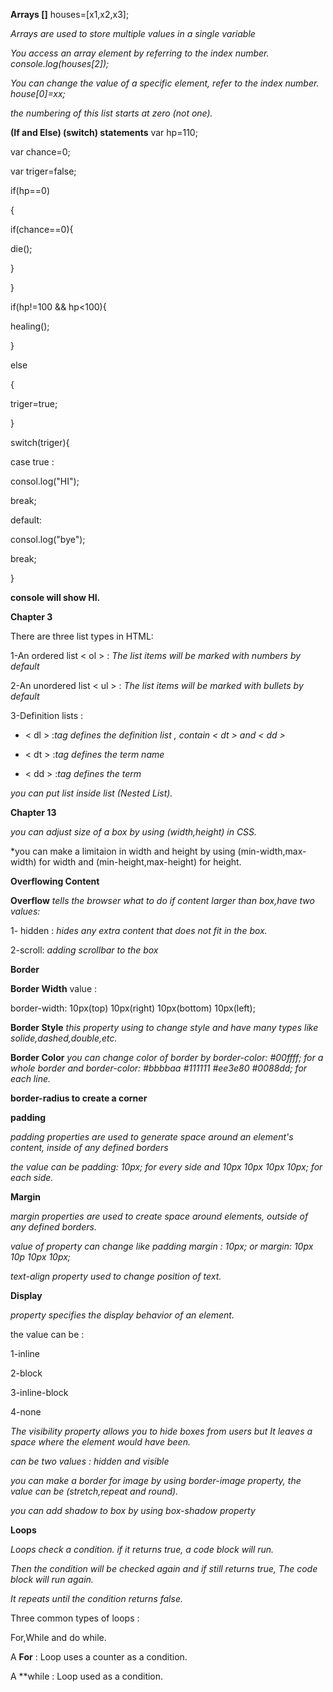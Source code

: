 
**Arrays []**
houses=[x1,x2,x3];

*Arrays are used to store multiple values in a single variable*

*You access an array element by referring to the index number. console.log(houses[2]);*

*You can change the value of a specific element, refer to the index number. house[0]=xx;*

*the numbering of this list starts at zero (not one).*

**(If and Else) (switch) statements**
var hp=110;

var chance=0;

var triger=false;

if(hp==0)

{

if(chance==0){

die();

}

}

if(hp!=100 && hp<100){

healing();

}

else

{

triger=true;

}

switch(triger){

case true :

consol.log("HI");

break;

default:

consol.log("bye");

break;

}



**console will show HI.**

**Chapter 3**

There are three list types in HTML:

1-An ordered list < ol > : *The list items will be marked with numbers by default* 

2-An unordered list < ul > : *The list items will be marked with bullets by default*

3-Definition lists :

- < dl > :*tag defines the definition list , contain < dt > and < dd >*

- < dt > :*tag defines the term name*

- < dd > :*tag defines the term*

*you can put list inside list (Nested List).*



**Chapter 13**

*you can adjust size of a box by using (width,height) in CSS.*

*you can make a limitaion in width and height by using (min-width,max-width) for width and (min-height,max-height) for height.

**Overflowing Content**


**Overflow** *tells the browser what to do if content larger than box,have two values:*

1- hidden : *hides any extra content that does not fit in the box.*

2-scroll: *adding scrollbar to the box*


**Border**

**Border Width** value :

border-width: 10px(top) 10px(right) 10px(bottom) 10px(left);

**Border Style** *this property using to change style and have many types like solide,dashed,double,etc.*

**Border Color** *you can change color of border by border-color: #00ffff;  for a whole border and border-color: #bbbbaa #111111 #ee3e80 #0088dd; for each line.*

**border-radius to create a corner**

**padding**

*padding properties are used to generate space around an element's content, inside of any defined borders*

*the value can be padding: 10px; for every side and  10px 10px 10px 10px; for each side.*

**Margin**

*margin properties are used to create space around elements, outside of any defined borders.*

*value of property can change like padding margin : 10px; or margin: 10px 10p 10px 10px;*

*text-align property used to change position of text.*

**Display**

*property specifies the display behavior of an element.*

the value can be :

1-inline

2-block

3-inline-block

4-none


*The visibility property allows you to hide boxes from users but It leaves a space where the element would have been.*

*can be two values : hidden and visible*


*you can make a border for image by using border-image property, the value can be (stretch,repeat and round).*

*you can add shadow to box by using box-shadow property*


**Loops**

*Loops check a condition. if it returns true, a code block will run.*

*Then the condition will be checked again and if still returns true, The code block will run again.*

*It repeats until the condition returns false.*

Three common types of loops : 

For,While and do while.

A **For** : Loop uses a counter as a condition.

A **while : Loop used as a condition.
